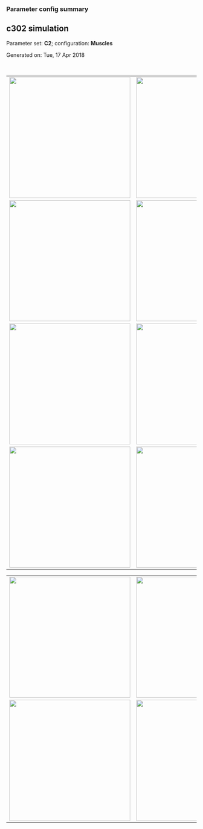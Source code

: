 ### Parameter config summary 
<h2>c302 simulation</h2>
<p>Parameter set: <b>C2</b>; configuration: <b>Muscles</b></p>
<p>Generated on: Tue, 17 Apr 2018</p><br/>
<table>

<tr>
  <td><a href="images/neurons_C2_Muscles.png"><img alt=" " src="images/neurons_C2_Muscles.png" height="320"/></a></td>
  <td><a href="images/traces_neuron_Muscles_C2.png"><img alt=" " src="images/traces_neuron_Muscles_C2.png" height="320"/></a></td>
</tr>

<tr>
  <td><a href="images/neuron_activity_C2_Muscles.png"><img alt=" " src="images/neuron_activity_C2_Muscles.png" height="320"/></a></td>
  <td><a href="images/traces_neuron_activity_Muscles_C2.png"><img alt=" " src="images/traces_neuron_activity_Muscles_C2.png" height="320"/></a></td>
</tr>

<tr>
  <td><a href="images/muscles_C2_Muscles.png"><img alt=" " src="images/muscles_C2_Muscles.png" height="320"/></a></td>
  <td><a href="images/traces_muscles_Muscles_C2.png"><img alt=" " src="images/traces_muscles_Muscles_C2.png" height="320"/></a></td>
</tr>

<tr>
  <td><a href="images/muscle_activity_C2_Muscles.png"><img alt=" " src="images/muscle_activity_C2_Muscles.png" height="320"/></a></td>
  <td><a href="images/traces_muscles_activity_Muscles_C2.png"><img alt=" " src="images/traces_muscles_activity_Muscles_C2.png" height="320"/></a></td>
</tr>
</table>
<table>

<tr><td><a href="images/c302_C2_Muscles_exc_to_neurons.png"><img alt=" " src="images/c302_C2_Muscles_exc_to_neurons.png" height="320"/></a></td>

  <td><a href="images/c302_C2_Muscles_inh_to_neurons.png"><img alt=" " src="images/c302_C2_Muscles_inh_to_neurons.png" height="320"/></a></td>

  <td><a href="images/c302_C2_Muscles_elec_neurons_neurons.png"><img alt=" " src="images/c302_C2_Muscles_elec_neurons_neurons.png" height="320"/></a></td></tr>

<tr><td><a href="images/c302_C2_Muscles_exc_to_muscles.png"><img alt=" " src="images/c302_C2_Muscles_exc_to_muscles.png" height="320"/></a></td>

  <td><a href="images/c302_C2_Muscles_inh_to_muscles.png"><img alt=" " src="images/c302_C2_Muscles_inh_to_muscles.png" height="320"/></a></td></tr>
</table>
